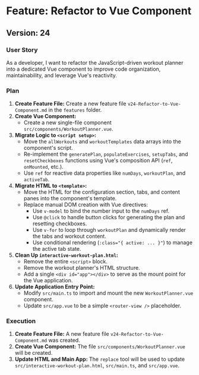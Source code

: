 # Feature: Refactor to Vue Component

## Version: 24

### User Story

As a developer, I want to refactor the JavaScript-driven workout planner into a dedicated Vue component to improve code organization, maintainability, and leverage Vue's reactivity.

### Plan

1.  **Create Feature File:** Create a new feature file `v24-Refactor-to-Vue-Component.md` in the `features` folder.
2.  **Create Vue Component:**
    - Create a new single-file component `src/components/WorkoutPlanner.vue`.
3.  **Migrate Logic to `<script setup>`:**
    - Move the `allWorkouts` and `workoutTemplates` data arrays into the component's script.
    - Re-implement the `generatePlan`, `populateExercises`, `setupTabs`, and `resetCheckboxes` functions using Vue's composition API (`ref`, `onMounted`, etc.).
    - Use `ref` for reactive data properties like `numDays`, `workoutPlan`, and `activeTab`.
4.  **Migrate HTML to `<template>`:**
    - Move the HTML for the configuration section, tabs, and content panes into the component's template.
    - Replace manual DOM creation with Vue directives:
      - Use `v-model` to bind the number input to the `numDays` ref.
      - Use `@click` to handle button clicks for generating the plan and resetting checkboxes.
      - Use `v-for` to loop through `workoutPlan` and dynamically render the tabs and workout content.
      - Use conditional rendering (`:class="{ active: ... }"`) to manage the active tab state.
5.  **Clean Up `interactive-workout-plan.html`:**
    - Remove the entire `<script>` block.
    - Remove the workout planner's HTML structure.
    - Add a single `<div id="app"></div>` to serve as the mount point for the Vue application.
6.  **Update Application Entry Point:**
    - Modify `src/main.ts` to import and mount the new `WorkoutPlanner.vue` component.
    - Update `src/app.vue` to be a simple `<router-view />` placeholder.

### Execution

1.  **Create Feature File:** A new feature file `v24-Refactor-to-Vue-Component.md` was created.
2.  **Create Vue Component:** The file `src/components/WorkoutPlanner.vue` will be created.
3.  **Update HTML and Main App:** The `replace` tool will be used to update `src/interactive-workout-plan.html`, `src/main.ts`, and `src/app.vue`.
